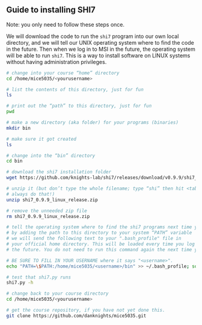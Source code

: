 ## Guide to installing SHI7
Note: you only need to follow these steps once. 

We will download the code to run the `shi7` program into our own local directory, and we will tell our UNIX operating system where to find the code in the future. Then when we log in to MSI in the future, the operating system will be able to run `shi7`. This is a way to install software on LINUX systems without having administration privileges.

```bash
# change into your course “home” directory
cd /home/mice5035/<yourusername>

# list the contents of this directory, just for fun
ls

# print out the “path” to this directory, just for fun
pwd

# make a new directory (aka folder) for your programs (binaries)
mkdir bin

# make sure it got created
ls

# change into the “bin” directory
cd bin

# download the shi7 installation folder
wget https://github.com/knights-lab/shi7/releases/download/v0.9.9/shi7_0.9.9_linux_release.zip

# unzip it (but don’t type the whole filename; type “shi” then hit <tab> to auto-complete.
# always do that!)
unzip shi7_0.9.9_linux_release.zip

# remove the unneeded zip file
rm shi7_0.9.9_linux_release.zip

# tell the operating system where to find the shi7 programs next time you log in
# by adding the path to this directory to your system “PATH” variable
# we will send the following text to your ".bash_profile" file in 
# your official home directory. This will be loaded every time you log in in 
# the future. You do not need to run this command again the next time you log in.

# BE SURE TO FILL IN YOUR USERNAME where it says "<username>".
echo "PATH=\$PATH:/home/mice5035/<username>/bin" >> ~/.bash_profile; source ~/.bash_profile

# test that shi7.py runs
shi7.py -h

# change back to your course directory
cd /home/mice5035/<yourusername>

# get the course repository, if you have not yet done this.
git clone https://github.com/danknights/mice5035.git
```
